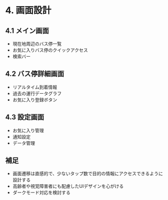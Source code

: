 # 4. 画面設計

## 4.1 メイン画面
- 現在地周辺のバス停一覧
- お気に入りバス停のクイックアクセス
- 検索バー

## 4.2 バス停詳細画面
- リアルタイム到着情報
- 過去の運行データグラフ
- お気に入り登録ボタン

## 4.3 設定画面
- お気に入り管理
- 通知設定
- データ管理

## 補足
- 画面遷移は直感的で、少ないタップ数で目的の情報にアクセスできるように設計する
- 高齢者や視覚障害者にも配慮したUIデザインを心がける
- ダークモード対応を検討する 